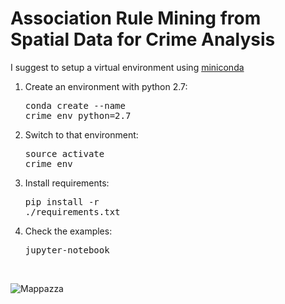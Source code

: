 # Association Rule Mining from <br /> Spatial Data for Crime Analysis


I suggest to setup a virtual environment using [miniconda](http://conda.pydata.org/miniconda.html)

1. Create an environment with python 2.7: <pre>conda create --name crime_env python=2.7</pre>

2. Switch to that environment: <pre>source activate crime_env</pre>

3. Install requirements: <pre>pip install -r ./requirements.txt</pre>

4. Check the examples: <pre>jupyter-notebook</pre>


<br /> 

![Mappazza](https://github.com/chrisPiemonte/crime-analysis/blob/master/resources/alcohol_crime_map.png?raw=true "Mappazza")
